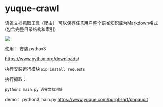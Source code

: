 # yuque-crawl
语雀文档抓取工具（爬虫） 可以保存任意用户整个语雀知识库为Markdown格式 (包含完整目录结构和索引) 

![](yuque-demo.png)


使用：
安装 python3

https://www.python.org/downloads/

执行安装运行模块
`pip install requests`

执行抓取：

`python3 main.py 语雀文档地址`

demo：
python3 main.py https://www.yuque.com/burpheart/phpaudit

